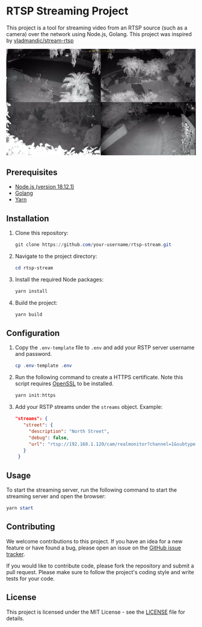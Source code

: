 # RTSP Streaming Project

This project is a tool for streaming video from an RTSP source (such as a camera) over the network using Node.js, Golang. This project was inspired by [vladmandic/stream-rtsp](https://github.com/vladmandic/stream-rtsp)

![RTSP](rstp.jpg)

## Prerequisites

- [Node.js (version 18.12.1)](https://nodejs.org/en/download/)
- [Golang](https://golang.org/doc/install)
- [Yarn](https://yarnpkg.com/getting-started/install)

## Installation

1. Clone this repository:

   ```powershell
   git clone https://github.com/your-username/rtsp-stream.git
   ```

2. Navigate to the project directory:

   ```powershell
   cd rtsp-stream
   ```

3. Install the required Node packages:

   ```powershell
   yarn install
   ```

4. Build the project:

   ```powershell
   yarn build
   ```

## Configuration

1. Copy the `.env-template` file to `.env` and add your RSTP server username and password.

   ```powershell
   cp .env-template .env
   ```

2. Run the following command to create a HTTPS certificate. Note this script requires [OpenSSL](https://www.openssl.org/source/) to be installed.

   ```powershell
   yarn init:https
   ```

3. Add your RSTP streams under the `streams` object.
   Example:

   ```json
   "streams": {
      "street": {
        "description": "North Street",
        "debug": false,
        "url": "rtsp://192.168.1.120/cam/realmonitor?channel=1&subtype=1"
      }
    }
   ```

## Usage

To start the streaming server, run the following command to start the streaming server and open the browser:

```powershell
yarn start
```

## Contributing

We welcome contributions to this project. If you have an idea for a new feature or have found a bug, please open an issue on the [GitHub issue tracker](https://github.com/your-username/rtsp-streaming/issues).

If you would like to contribute code, please fork the repository and submit a pull request. Please make sure to follow the project's coding style and write tests for your code.

## License

This project is licensed under the MIT License - see the [LICENSE](LICENSE) file for details.

